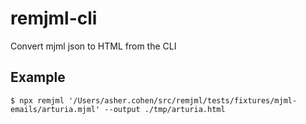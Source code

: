 # remjml-cli

Convert mjml json to HTML from the CLI

## Example

```
$ npx remjml '/Users/asher.cohen/src/remjml/tests/fixtures/mjml-emails/arturia.mjml' --output ./tmp/arturia.html
```